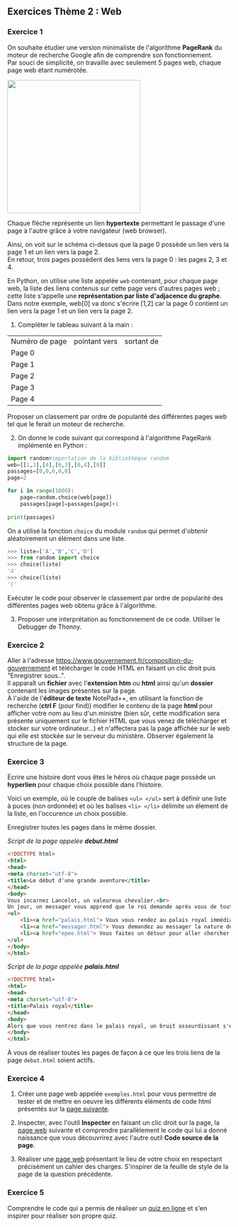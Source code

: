 ## Exercices Thème 2 : Web

### Exercice 1

On souhaite étudier une version minimaliste de l'algorithme **PageRank** du moteur de recherche Google afin de comprendre son fonctionnement.  
Par souci de simplicité, on travaille avec seulement 5 pages web, chaque page web étant numérotée.

<img src="Assets/PageRank.png" width="300" height="300">

Chaque flèche représente un lien **hypertexte** permettant le passage d'une page à l'autre grâce à votre navigateur (web browser). 

Ainsi, on voit sur le schéma ci-dessus que la page 0 possède un lien vers la page 1 et un lien vers la page 2.   
En retour, trois pages possèdent des liens vers la page 0 : les pages 2, 3 et 4.  

En Python, on utilise une liste appelée `web` contenant, pour chaque page web, la liste des liens contenus sur cette page vers d'autres pages web ; cette liste s'appelle une <b>représentation par liste d'adjacence du graphe</b>.  
Dans notre exemple, web[0] va donc s'écrire [1,2] car la page 0 contient un lien vers la page 1 et un lien vers la page 2.

1. Compléter le tableau suivant à la main :

<table>
<tr>
<td>Numéro de page
</td>
<td>pointant vers
</td>
<td>sortant de
</td>
</tr>
<tr>
<td>Page 0
</td>
<td>
</td>
<td>
</td>
</tr>
<tr>
<td>Page 1
</td>
<td>
</td>
<td>
</td>
</tr>
<tr>
<td>Page 2
</td>
<td>
</td>
<td>
</td>
</tr>
<tr>
<td>Page 3
</td>
<td>
</td>
<td>
</td>
</tr>
<tr>
<td>Page 4
</td>
<td>
</td>
<td>
</td>
</tr>
</table>

Proposer un classement par ordre de popularité des différentes pages web tel que le ferait un moteur de recherche.


2. On donne le code suivant qui correspond à l'algorithme PageRank implémenté en Python :

```Python
import random#importation de la bibliothèque random
web=[[1,2],[4],[0,3],[0,4],[0]]
passages=[0,0,0,0,0]
page=2

for i in range(1000):
    page=random.choice(web[page])
    passages[page]=passages[page]+1
    
print(passages)
```

On a utilisé la fonction `choice` du module `random` qui permet d'obtenir aléatoirement un élément dans une liste.

```Python
>>> liste=['A','B','C','D']
>>> from random import choice
>>> choice(liste)
'A'
>>> choice(liste)
'C'
```

Exécuter le code pour observer le classement par ordre de popularité des différentes pages web obtenu grâce à l'algorithme. 


3. Proposer une interprétation au fonctionnement de ce code. Utiliser le Debugger de Thonny.

### Exercice 2

Aller à l'adresse https://www.gouvernement.fr/composition-du-gouvernement et télécharger le code HTML en faisant un clic droit puis "Enregistrer sous..".      
Il apparaît un **fichier** avec l'**extension** **htm** ou **html** ainsi qu'un **dossier** contenant les images présentes sur la page.      
À l'aide de l'**éditeur de texte** NotePad++, en utilisant la fonction de recherche (**ctrl F** (pour find)) modifier le contenu de la page **html** pour afficher votre nom au lieu d'un ministre (bien sûr, cette modification sera présente uniquement sur le fichier HTML que vous venez de télécharger et stocker sur votre ordinateur...) et n'affectera pas la page affichée sur le web qui elle est stockée sur le serveur du ministère.
Observer également la structure de la page.

### Exercice 3

Écrire une histoire dont vous êtes le héros où chaque page possède un **hyperlien** pour chaque choix possible dans l'histoire.  

Voici un exemple, où le couple de balises `<ul> </ul>` sert à définir une liste à puces (non ordonnée) et où les balises `<li> </li>` délimite un élement de la liste, en l'occurence un choix possible.

Enregistrer toutes les pages dans le même dossier.

_Script de la page appelée **debut.html**_

```html
<!DOCTYPE html>
<html>
<head>
<meta charset="utf-8">
<title>Le début d'une grande aventure</title>
</head>
<body>
Vous incarnez Lancelot, un valeureux chevalier.<br>
Un jour, un messager vous apprend que le roi demande après vous de toute urgence.<br>
<ul>
	<li><a href="palais.html"> Vous vous rendez au palais royal immédiatement.</a></li>
	<li><a href="messager.html"> Vous demandez au messager la nature de sa demande.</a></li>
	<li><a href="epee.html"> Vous faites un détour pour aller chercher votre épée.</a></li>
</ul>
</body>
</html>
```

_Script de la page appelée **palais.html**_

```html
<!DOCTYPE html>
<html>
<head>
<meta charset="utf-8">
<title>Palais royal</title>
</head>
<body>
Alors que vous rentrez dans le palais royal, un bruit assourdissant s'échappe des cuisines.
</body>
</html>
```

À vous de réaliser toutes les pages de façon à ce que les trois liens de la page `debut.html` soient actifs.

### Exercice 4

1) Créer une page web appelée `exemples.html` pour vous permettre de tester et de mettre en oeuvre les différents éléments de code html présentés sur la [page suivante](https://github.com/VLesieux/SNT/blob/master/Th%C3%A8me%202_Le%20Web/Assets/Creation_page_web.md).

2) Inspecter, avec l'outil **Inspecter** en faisant un clic droit sur la page, la [page web](http://vfsilesieux.free.fr/exemple_page_web_SNT.html) suivante et comprendre parallèlement le code qui lui a donné naissance que vous découvrirez avec l'autre outil **Code source de la page**.

3) Réaliser une [page web](http://vfsilesieux.free.fr/page_web.html) présentant le lieu de votre choix en respectant précisément un cahier des charges. S'inspirer de la feuille de style de la page de la question précédente.
 
### Exercice 5

Comprendre le code qui a permis de réaliser un [quiz en ligne](http://isnangellier.alwaysdata.net/php/Creation_quizz.html) et s'en inspirer pour réaliser son propre quiz. 